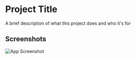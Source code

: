 
# Project Title

A brief description of what this project does and who it's for


## Screenshots

![App Screenshot](https://drive.google.com/file/d/1i5IDyZRaHJr5Kpnfnjvf9BveWzF7ZlEq/view?usp=sharing)

